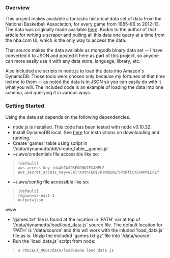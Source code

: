 ### Overview

This project makes available a fantastic historical data set of data from the National Basketball Association, for every game from 1985-86 to 2012-13. The data was originally made available [here](https://thecodebarbarian.wordpress.com/2014/02/14/crunching-30-years-of-nba-data-with-mongodb-aggregation/). Kudos to the author of that article for writing a scraper and pulling all this data one query at a time from the nba.com UI, which is the only way to access the data. 

That source makes the data available as mongodb binary data set -- I have converted it to JSON and posted it here as part of this project, so anyone can more easily use it with any data store, language, library, etc. 

Also included are scripts in node.js to load the data into Amazon's DynamoDB. Those tools were chosen only because my fortunes at that time led me to them -- as noted the data is in JSON so you can easily do with it what you will.  The included code is an example of loading the data into one schema, and querying it in various ways.

### Getting Started
 
Using the data set depends on the following dependencies.

* node.js is installed. This code has been tested with node v0.10.32. 
* Install DynamoDB local. See [here](http://docs.aws.amazon.com/amazondynamodb/latest/developerguide/Tools.DynamoDBLocal.html) for instructions on downloading and running.
* Create 'games' table using script in '/data/dynamodb/ddl/create_table__games.js'
* ~/.aws/credentials file accessible like so:
    
>     [default]
>     aws_access_key_id=AKIAIOSFODNN7EXAMPLE
>     aws_secret_access_key=wJalrXUtnFEMI/K7MDENG/bPxRfiCYEXAMPLEKEY

* ~/.aws/config file accessible like so:

>     [default]
>     region=us-east-1
>     output=json
www
* 'games.txt' file is found at the location in 'PATH' var at top of '/data/dynamodb/load/load_data.js' source file. The default location for 'PATH' is '/data/source' and this will work with the inluded 'load_data.js' file as is. Unzip the included 'games.txt.gz' file into '/data/source'.
* Run the 'load_data.js' script from node:

>     $ PROJECT_ROOT/data/load/node load_data.js

